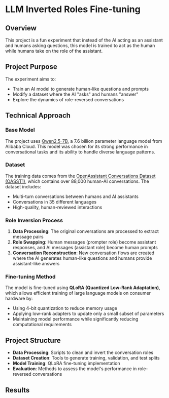 # LLM Inverted Roles Fine-tuning 

## Overview

This project is a fun experiment that instead of the AI acting as an assistant and humans asking questions, this model is trained to act as the human while humans take on the role of the assistant. 

## Project Purpose

The experiment aims to:
- Train an AI model to generate human-like questions and prompts
- Modify a dataset where the AI "asks" and humans "answer"
- Explore the dynamics of role-reversed conversations


## Technical Approach

### Base Model
The project uses [Qwen2.5-7B](https://huggingface.co/Qwen/Qwen2.5-7B), a 7.6 billion parameter language model from Alibaba Cloud. This model was chosen for its strong performance in conversational tasks and its ability to handle diverse language patterns.

### Dataset
The training data comes from the [OpenAssistant Conversations Dataset (OASST1)](https://huggingface.co/datasets/OpenAssistant/oasst1), which contains over 88,000 human-AI conversations. The dataset includes:
- Multi-turn conversations between humans and AI assistants
- Conversations in 35 different languages
- High-quality, human-reviewed interactions

### Role Inversion Process

1. **Data Processing**: The original conversations are processed to extract message pairs
2. **Role Swapping**: Human messages (prompter role) become assistant responses, and AI messages (assistant role) become human prompts
3. **Conversation Reconstruction**: New conversation flows are created where the AI generates human-like questions and humans provide assistant-like answers

### Fine-tuning Method
The model is fine-tuned using **QLoRA (Quantized Low-Rank Adaptation)**, which allows efficient training of large language models on consumer hardware by:
- Using 4-bit quantization to reduce memory usage
- Applying low-rank adapters to update only a small subset of parameters
- Maintaining model performance while significantly reducing computational requirements

## Project Structure

- **Data Processing**: Scripts to clean and invert the conversation roles
- **Dataset Creation**: Tools to generate training, validation, and test splits
- **Model Training**: QLoRA fine-tuning implementation
- **Evaluation**: Methods to assess the model's performance in role-reversed conversations

## Results



